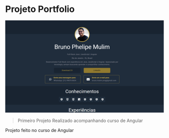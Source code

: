 # Projeto Portfolio

![preview](./.github/capa_projeto.png)

> Primeiro Projeto Realizado acompanhando curso de Angular

Projeto feito no curso de Angular


